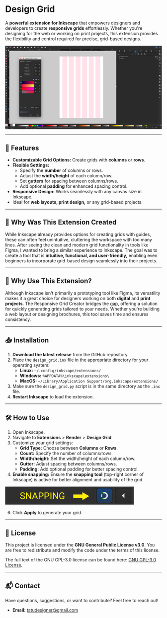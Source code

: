 # **Design Grid**

A **powerful extension for Inkscape** that empowers designers and developers to create **responsive grids** effortlessly. Whether you're designing for the web or working on print projects, this extension provides the flexibility and control required for precise, grid-based designs.

![Design Grid Preview](./REFERENCES/image1.png)

---

## 🌟 Features

- **Customizable Grid Options:** Create grids with **columns** or **rows**.
- **Flexible Settings:**
  - Specify the **number** of columns or rows.
  - Adjust the **width/height** of each column/row.
  - Set **gutters** for spacing between columns/rows.
  - Add optional **padding** for enhanced spacing control.
- **Responsive Design:** Works seamlessly with any canvas size in Inkscape.
- Ideal for **web layouts, print design,** or any grid-based projects.

---

## 🤔 Why Was This Extension Created

While Inkscape already provides options for creating grids with guides, these can often feel unintuitive, cluttering the workspace with too many lines. After seeing the clean and modern grid functionality in tools like Figma, I wanted to bring a similar experience to Inkscape. The goal was to create a tool that is **intuitive, functional, and user-friendly,** enabling even beginners to incorporate grid-based design seamlessly into their projects.

---

## 🚀 Why Use This Extension?

Although Inkscape isn't primarily a prototyping tool like Figma, its versatility makes it a great choice for designers working on both **digital** and **print projects**. The Responsive Grid Creator bridges the gap, offering a solution for quickly generating grids tailored to your needs. Whether you're building a web layout or designing brochures, this tool saves time and ensures consistency.

---

## 📥 Installation

1. **Download the latest release** from the GitHub repository.
2. Place the `design_grid.inx` file in the appropriate directory for your operating system:
    - **Linux:** `~/.config/inkscape/extensions/`
    - **Windows:** `%APPDATA%\inkscape\extensions\`
    - **MacOS:** `~/Library/Application Support/org.inkscape/extensions/`
3. Make sure the `design_grid.py` script is in the same directory as the `.inx` file.
4. **Restart Inkscape** to load the extension.

---

## 🛠️ How to Use

1. Open Inkscape.
2. Navigate to **Extensions** > **Render** > **Design Grid**.
3. Customize your grid settings:
    - **Grid Type:** Choose between **Columns** or **Rows**.
    - **Count:** Specify the number of columns/rows.
    - **Width/height:** Set the width/height of each column/row.
    - **Gutter:** Adjust spacing between columns/rows.
    - **Padding:** Add optional padding for better spacing control.
4. **Enable snapping:** Ensure the **snapping tool** (top-right corner of Inkscape) is active for better alignment and usability of the grid.

![Design Grid Preview](./REFERENCES/snapping.png)
   
6. Click **Apply** to generate your grid.

---

## 📝 License

This project is licensed under the **GNU General Public License v3.0**. You are free to redistribute and modify the code under the terms of this license.

The full text of the GNU GPL-3.0 license can be found here: [GNU GPL-3.0 License](https://www.gnu.org/licenses/gpl-3.0.html).

---

## 📬 Contact

Have questions, suggestions, or want to contribute? Feel free to reach out!
- **Email:** tatudesigner@gmail.com
